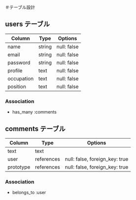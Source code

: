 ＃テーブル設計

## users テーブル

| Column     | Type   | Options     |
| ---------- | ------ | ----------- |
| name       | string | null: false |
| email      | string | null: false |
| password   | string | null: false |
| profile    | text   | null: false |
| occupation | text   | null: false |
| position   | text   | null: false |

### Association

- has_many :comments

## comments テーブル

| Column     | Type       | Options                        |
| ---------- | ---------- | ------------------------------ |
| text       | text       |                                |
| user       | references | null: false, foreign_key: true |
| prototype  | references | null: false, foreign_key: true |

### Association

- belongs_to :user
